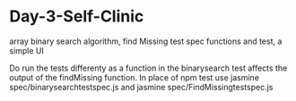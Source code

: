 # Day-3-Self-Clinic
array binary search algorithm, find Missing test spec functions and test, a simple UI


Do run the tests differenty as a function in the binarysearch test affects the output of the findMissing function.
In place of npm test use 
jasmine spec/binarysearchtestspec.js and
jasmine spec/FindMissingtestspec.js







